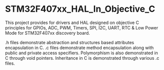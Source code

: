 # STM32F407xx_HAL_In_Objective_C
This project provides for drivers and HAL designed on objective C principles for GPIOs, ADC, PWM, Timers, SPI, I2C, UART, RTC &amp; Low Power Mode for STM32F407xx discovery board.

.h files demonstrate abstraction and structures based attributes encapsulation in C.
.c files demonstrate method encapsulation along with public and private access specifiers.
Polymorphism is also demonstrated in C through void pointers.
Inheritance in C is demonstrated through various .c files.
